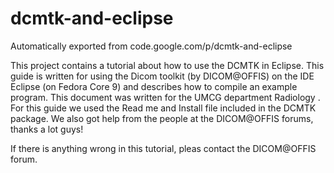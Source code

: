 # dcmtk-and-eclipse
Automatically exported from code.google.com/p/dcmtk-and-eclipse

This project contains a tutorial about how to use the DCMTK in Eclipse. This guide is written for using the Dicom toolkit (by DICOM@OFFIS) on the IDE Eclipse (on Fedora Core 9) and describes how to compile an example program. This document was written for the UMCG department Radiology . For this guide we used the Read me and Install file included in the DCMTK package. We also got help from the people at the DICOM@OFFIS forums, thanks a lot guys!

If there is anything wrong in this tutorial, pleas contact the DICOM@OFFIS forum. 
